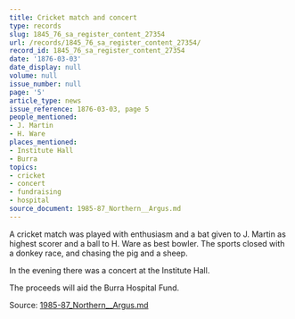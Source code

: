```yaml
---
title: Cricket match and concert
type: records
slug: 1845_76_sa_register_content_27354
url: /records/1845_76_sa_register_content_27354/
record_id: 1845_76_sa_register_content_27354
date: '1876-03-03'
date_display: null
volume: null
issue_number: null
page: '5'
article_type: news
issue_reference: 1876-03-03, page 5
people_mentioned:
- J. Martin
- H. Ware
places_mentioned:
- Institute Hall
- Burra
topics:
- cricket
- concert
- fundraising
- hospital
source_document: 1985-87_Northern__Argus.md
---
```


A cricket match was played with enthusiasm and a bat given to J. Martin as highest scorer and a ball to H. Ware as best bowler.  The sports closed with a donkey race, and chasing the pig and a sheep.

In the evening there was a concert at the Institute Hall.

The proceeds will aid the Burra Hospital Fund.

Source: [1985-87_Northern__Argus.md](/downloads/markdown/1985-87_Northern__Argus.md)
